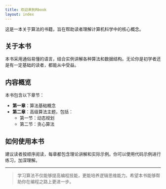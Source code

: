 ```yaml
---
title: 欢迎来到Rbook
layout: index
---
```


这是一本关于算法的书籍，旨在帮助读者理解计算机科学中的核心概念。

## 关于本书

本书采用通俗易懂的语言，结合实例讲解各种算法和数据结构。无论你是初学者还是有一定基础的读者，都能从中受益。

## 内容概览

本书包含以下章节：

- **第一章**：算法基础概念
- **第二章**：高级算法主题，包括：
  - 第一节：动态规划
  - 第二节：贪心算法

## 如何使用本书

建议读者按顺序阅读，每章都包含理论讲解和实际示例。你可以使用代码示例进行练习，加深理解。

---

> 学习算法不仅能够提高编程技能，更能培养逻辑思维能力。希望本书能够帮助你在编程之路上更进一步。